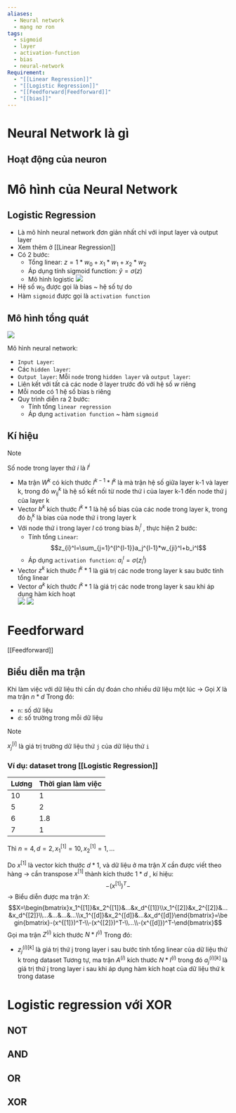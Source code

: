 ```yaml
---
aliases:
  - Neural network
  - mạng nơ ron
tags:
  - sigmoid
  - layer
  - activation-function
  - bias
  - neural-network
Requirement:
  - "[[Linear Regression]]"
  - "[[Logistic Regression]]"
  - "[[Feedforward|Feedforward]]"
  - "[[bias]]"
---
```



# Neural Network là gì
## Hoạt động của neuron
# Mô hình của Neural Network
## Logistic Regression
- Là mô hình neural network đơn giản nhất chỉ với input layer và output layer
- Xem thêm ở [[Linear Regression]]
- Có 2 bước:
	- Tổng linear: $z=1*w_0+x_1*w_1+x_2*w_2$ 
	- Áp dụng tính sigmoid function: $\hat y=\sigma(z)$ 
	- Mô hình logistic
		![](https://i.imgur.com/gQNCLz0.png)
- Hệ số $w_0$ được gọi là bias  ~ hệ số tự do 
- Hàm `sigmoid` được gọi là `activation function`
## Mô hình tổng quát
![](https://i.imgur.com/coL6Gdr.png)

Mô hình neural network:
- `Input Layer`: 
- Các `hidden layer`:
- `Output layer`:
Mỗi `node` trong `hidden layer` và `output layer`:
- Liên kết với tất cả các node ở layer trước đó với hệ số $w$ riêng
- Mỗi node có 1 hệ số bias `b` riêng
- Quy trình diễn ra 2 bước: 
	- Tính tổng `linear regression`
	- Áp dụng `activation function` ~ hàm `sigmoid`
## Kí hiệu

> [!NOTE]
> Số node trong layer thứ $i$ là $l^{i}$

- Ma trận $W^k$ có kích thước $l^{k-1}*l^k$ là mà trận hệ số giữa layer k-1 và layer k, trong đó $w_{ij}^{k}$ là hệ số kết nối từ node thứ i của layer k-1 đến node thứ j của layer k
- Vector $b^k$ kích thước $l^{k}*1$ là hệ số bias của các node trong layer k, trong đó $b_{i}^{k}$ là bias của node thứ i trong layer k
- Với node thứ i trong layer $l$ có trong bias $b_{i}^{l}$ , thực hiện 2 bước:
	- Tính tổng `Linear`: $$z_{i}^l=\sum_{j=1}^{l^{l-1}}a_j^{l-1}*w_{ji}^l+b_i^l$$
	- Áp dụng `activation function`: $a_i^l=\sigma(z_i^l)$
- Vector $z^k$ kích thước $l^k*1$ là giá trị các node trong layer k sau bước tính tổng linear
- Vector $a^k$ kích thước $l^k*1$ là giá trị các node trong layer k sau khi áp dụng hàm kích hoạt  
![](https://i.imgur.com/t82TKVb.png)
![](https://i.imgur.com/yJU2VcW.png)

# Feedforward
[[Feedforward]]

## Biểu diễn ma trận

Khi làm việc với dữ liệu thì cần dự đoán cho nhiều dữ liệu một lúc -> Gọi $X$ là ma trận $n*d$
Trong đó:
- `n`: số dữ liệu
- `d`: số trường trong mỗi dữ liệu

> [!NOTE] 
> $x_j^{[i]}$ là giá trị trường dữ liệu thứ `j` của dữ liệu thứ `i` 

### Ví dụ: dataset trong [[Logistic Regression]] 

| Lương | Thời gian làm việc |
| ----- | ------------------ |
| 10    | 1                  |
| 5     | 2                  |
| 6     | 1.8                |
| 7     | 1                  |
Thì $n=4,d=2,x_1^{[1]}=10,x_2^{[1]}=1,...$  

Do $x^{[1]}$ là vector kích thước $d*1$, và dữ liệu ở ma trận $X$ cần được viết theo hàng -> cần transpose $x^{[1]}$ thành kích thước $1*d$ , kí hiệu: $$-(x^{[1]})^T-$$
-> Biểu diễn được ma trận $X$:$$X=\begin{bmatrix}x_1^{[1]}&x_2^{[1]}&...&x_d^{[1]}\\x_1^{[2]}&x_2^{[2]}&...&x_d^{[2]}\\...&...&...&...\\x_1^{[d]}&x_2^{[d]}&...&x_d^{[d]}\end{bmatrix}=\begin{bmatrix}-(x^{[1]})^T-\\-(x^{[2]})^T-\\...\\-(x^{[d]})^T-\end{bmatrix}$$
Gọi ma trận $Z^{(i)}$ kích thước $N*l^{(i)}$
Trong đó:
- $z_j^{(i)[k]}$ là giá trị thứ j trong layer i sau bước tính tổng linear của dữ liệu thứ k trong dataset 
Tương tự, ma trận $A^{(i)}$ kích thước $N*l^{(i)}$ trong đó $a_j^{(i)[k]}$ là giá trị thứ j trong layer i sau khi áp dụng hàm kích hoạt của dữ liệu thứ k trong datase
# Logistic regression với XOR

## NOT

## AND

## OR

## XOR

